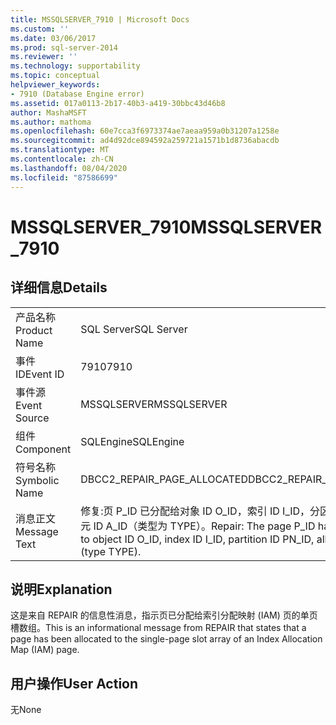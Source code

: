 ```yaml
---
title: MSSQLSERVER_7910 | Microsoft Docs
ms.custom: ''
ms.date: 03/06/2017
ms.prod: sql-server-2014
ms.reviewer: ''
ms.technology: supportability
ms.topic: conceptual
helpviewer_keywords:
- 7910 (Database Engine error)
ms.assetid: 017a0113-2b17-40b3-a419-30bbc43d46b8
author: MashaMSFT
ms.author: mathoma
ms.openlocfilehash: 60e7cca3f6973374ae7aeaa959a0b31207a1258e
ms.sourcegitcommit: ad4d92dce894592a259721a1571b1d8736abacdb
ms.translationtype: MT
ms.contentlocale: zh-CN
ms.lasthandoff: 08/04/2020
ms.locfileid: "87586699"
---
```

# <a name="mssqlserver_7910"></a><span data-ttu-id="78efb-102">MSSQLSERVER_7910</span><span class="sxs-lookup"><span data-stu-id="78efb-102">MSSQLSERVER_7910</span></span>
    
## <a name="details"></a><span data-ttu-id="78efb-103">详细信息</span><span class="sxs-lookup"><span data-stu-id="78efb-103">Details</span></span>  
  
|||  
|-|-|  
|<span data-ttu-id="78efb-104">产品名称</span><span class="sxs-lookup"><span data-stu-id="78efb-104">Product Name</span></span>|<span data-ttu-id="78efb-105">SQL Server</span><span class="sxs-lookup"><span data-stu-id="78efb-105">SQL Server</span></span>|  
|<span data-ttu-id="78efb-106">事件 ID</span><span class="sxs-lookup"><span data-stu-id="78efb-106">Event ID</span></span>|<span data-ttu-id="78efb-107">7910</span><span class="sxs-lookup"><span data-stu-id="78efb-107">7910</span></span>|  
|<span data-ttu-id="78efb-108">事件源</span><span class="sxs-lookup"><span data-stu-id="78efb-108">Event Source</span></span>|<span data-ttu-id="78efb-109">MSSQLSERVER</span><span class="sxs-lookup"><span data-stu-id="78efb-109">MSSQLSERVER</span></span>|  
|<span data-ttu-id="78efb-110">组件</span><span class="sxs-lookup"><span data-stu-id="78efb-110">Component</span></span>|<span data-ttu-id="78efb-111">SQLEngine</span><span class="sxs-lookup"><span data-stu-id="78efb-111">SQLEngine</span></span>|  
|<span data-ttu-id="78efb-112">符号名称</span><span class="sxs-lookup"><span data-stu-id="78efb-112">Symbolic Name</span></span>|<span data-ttu-id="78efb-113">DBCC2_REPAIR_PAGE_ALLOCATED</span><span class="sxs-lookup"><span data-stu-id="78efb-113">DBCC2_REPAIR_PAGE_ALLOCATED</span></span>|  
|<span data-ttu-id="78efb-114">消息正文</span><span class="sxs-lookup"><span data-stu-id="78efb-114">Message Text</span></span>|<span data-ttu-id="78efb-115">修复:页 P_ID 已分配给对象 ID O_ID，索引 ID I_ID，分区 ID PN_ID，分配单元 ID A_ID（类型为 TYPE）。</span><span class="sxs-lookup"><span data-stu-id="78efb-115">Repair: The page P_ID has been allocated to object ID O_ID, index ID I_ID, partition ID PN_ID, alloc unit ID A_ID (type TYPE).</span></span>|  
  
## <a name="explanation"></a><span data-ttu-id="78efb-116">说明</span><span class="sxs-lookup"><span data-stu-id="78efb-116">Explanation</span></span>  
 <span data-ttu-id="78efb-117">这是来自 REPAIR 的信息性消息，指示页已分配给索引分配映射 (IAM) 页的单页槽数组。</span><span class="sxs-lookup"><span data-stu-id="78efb-117">This is an informational message from REPAIR that states that a page has been allocated to the single-page slot array of an Index Allocation Map (IAM) page.</span></span>  
  
## <a name="user-action"></a><span data-ttu-id="78efb-118">用户操作</span><span class="sxs-lookup"><span data-stu-id="78efb-118">User Action</span></span>  
 <span data-ttu-id="78efb-119">无</span><span class="sxs-lookup"><span data-stu-id="78efb-119">None</span></span>  
  
  

